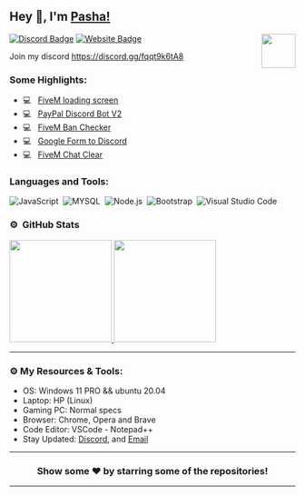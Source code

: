 ## Hey 👋, I'm [Pasha!](https://github.com/Pavlo554)

<img align="right" height="60" width="60" alt="" src="https://cdn.discordapp.com/attachments/756590322921767002/810784341286060062/2314.gif" />

[![Discord Badge](https://img.shields.io/badge/-Discord-0e76a8?style=flat-square&logo=Discord&logoColor=white)](https://discord.gg/fqqt9k6tA8)
[![Website Badge](https://img.shields.io/badge/Website-3b5998?style=flat-square&logo=google-chrome&logoColor=white)](https://nat2k15.xyz)

Join my discord https://discord.gg/fqqt9k6tA8

<!-- <img align="right" height="215" width="325" alt="" src="https://cdn.discordapp.com/attachments/812460010868441178/815411857090543616/Pre_comp_7.gif" /> -->


### Some Highlights:

- 💻 &nbsp; [FiveM loading screen](https://github.com/NAT2K15/fivem-loading)
- 💻 &nbsp; [PayPal Discord Bot V2](https://github.com/NAT2K15/paypal-bot-v2)
- 💻 &nbsp; [FiveM Ban Checker](https://github.com/NAT2K15/ban-checker)
- 💻 &nbsp; [Google Form to Discord](https://github.com/NAT2K15/form-to-discord)
- 💻 &nbsp; [FiveM Chat Clear](https://github.com/NAT2K15/chat-clear)


### Languages and Tools:
![JavaScript](https://img.shields.io/badge/-JavaScript-333333?style=flat&logo=javascript)&nbsp;
![MYSQL](https://img.shields.io/badge/-MySQL-333333?style=flat&logo=mysql)&nbsp;
![Node.js](https://img.shields.io/badge/-Node.js-333333?style=flat&logo=node.js)&nbsp;
![Bootstrap](https://img.shields.io/badge/-bootstrap-333333?style=flat&logo=bootstrap)&nbsp;
![Visual Studio Code](https://img.shields.io/badge/-Visual%20Studio%20Code-333333?style=flat&logo=visual-studio-code&logoColor=007ACC)&nbsp;

### ⚙️ &nbsp;GitHub Stats

<p align="left">
<a href="https://github.com/nat2k15">
  <img height="180em" src="https://github-readme-stats-eight-theta.vercel.app/api
    username=Pavlo554&show_icons=true&theme=react&include_all_commits=true&count_private=true"/>
  <img height="180em" src="https://github-readme-stats-eight-theta.vercel.app/api/top-langs/?username=Pavlo554&layout=compact&langs_count=8&theme=react"/>
</a>
</p>

---

### ⚙️ My Resources & Tools:

- OS: Windows 11 PRO && ubuntu 20.04
- Laptop: HP (Linux)
- Gaming PC: Normal specs
- Browser: Chrome, Opera and Brave
- Code Editor: VSCode - Notepad++ 
- Stay Updated: [Discord](https://discord.gg/RquDVTfDwu), and [Email](mailto:nat2k15email@gmail.com)

---

<h3 align=center>Show some ❤️ by starring some of the repositories!</h3>

---
